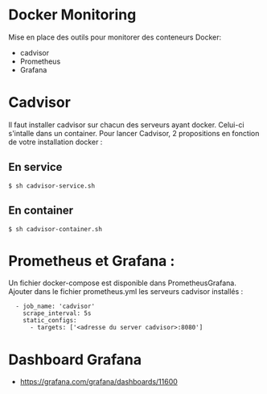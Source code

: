 # Docker Monitoring
Mise en place des outils pour monitorer des conteneurs Docker:
* cadvisor
* Prometheus
* Grafana

# Cadvisor

Il faut installer cadvisor sur chacun des serveurs ayant docker. Celui-ci s'intalle dans un container. Pour lancer Cadvisor, 2 propositions en fonction de votre installation docker :
## En service

```
$ sh cadvisor-service.sh
```

## En container

```
$ sh cadvisor-container.sh
```

# Prometheus et Grafana :

Un fichier docker-compose est disponible dans PrometheusGrafana. Ajouter dans le fichier prometheus.yml les serveurs cadvisor installés :

```
  - job_name: 'cadvisor'
    scrape_interval: 5s
    static_configs:
      - targets: ['<adresse du server cadvisor>:8080']
```

# Dashboard Grafana
*  https://grafana.com/grafana/dashboards/11600